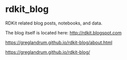 rdkit_blog
==========

RDKit related blog posts, notebooks, and data.

The blog itself is located here: http://rdkit.blogspot.com

https://greglandrum.github.io/rdkit-blog/about.html

https://greglandrum.github.io/rdkit-blog/
